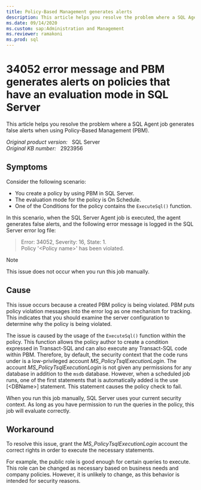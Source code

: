 ```yaml
---
title: Policy-Based Management generates alerts
description: This article helps you resolve the problem where a SQL Agent job generates false alerts when using Policy-Based Management (PBM).
ms.date: 09/14/2020
ms.custom: sap:Administration and Management
ms.reviewer: ramakoni
ms.prod: sql
---
```

# 34052 error message and PBM generates alerts on policies that have an evaluation mode in SQL Server

This article helps you resolve the problem where a SQL Agent job generates false alerts when using Policy-Based Management (PBM).

_Original product version:_ &nbsp; SQL Server  
_Original KB number:_ &nbsp; 2923956

## Symptoms

Consider the following scenario:

- You create a policy by using PBM in SQL Server.
- The evaluation mode for the policy is On Schedule.
- One of the Conditions for the policy contains the `ExecuteSql()` function.

In this scenario, when the SQL Server Agent job is executed, the agent generates false alerts, and the following error message is logged in the SQL Server error log file:

> Error: 34052, Severity: 16, State: 1.  
Policy '\<Policy name>' has been violated.

> [!NOTE]
> This issue does not occur when you run this job manually.

## Cause

This issue occurs because a created PBM policy is being violated. PBM puts policy violation messages into the error log as one mechanism for tracking. This indicates that you should examine the server configuration to determine why the policy is being violated.

The issue is caused by the usage of the `ExecuteSql()` function within the policy. This function allows the policy author to create a condition expressed in Transact-SQL and can also execute any Transact-SQL code within PBM. Therefore, by default, the security context that the code runs under is a low-privileged account *MS_PolicyTsqlExecutionLogin*. The account *MS_PolicyTsqlExecutionLogin* is not given any permissions for any database in addition to the `msdb` database. However, when a scheduled job runs, one of the first statements that is automatically added is the use [\<DBName>] statement. This statement causes the policy check to fail.

When you run this job manually, SQL Server uses your current security context. As long as you have permission to run the queries in the policy, this job will evaluate correctly.

## Workaround

To resolve this issue, grant the *MS_PolicyTsqlExecutionLogin* account the correct rights in order to execute the necessary statements.

For example, the public role is good enough for certain queries to execute. This role can be changed as necessary based on business needs and company policies. However, it is unlikely to change, as this behavior is intended for security reasons.
